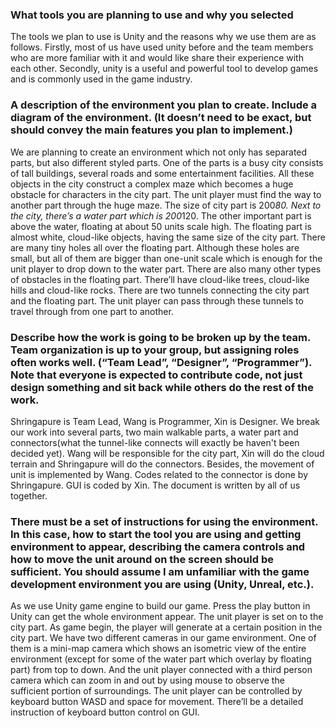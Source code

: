 ### What tools you are planning to use and why you selected 
The tools we plan to use is Unity and the reasons why we use them are as follows. Firstly, most of us have used unity before and the team members who are more familiar with it and would like share their experience with each other. Secondly, unity is a useful and powerful tool to develop games and is commonly used in the game industry.


### A description of the environment you plan to create. Include a diagram of the environment. (It doesn’t need to be exact, but should convey the main features you plan to implement.)
We are planning to create an environment which not only has separated parts, but also different styled parts. One of the parts is a busy city consists of tall buildings, several roads and some entertainment facilities. All these objects in the city construct a complex maze which becomes a huge obstacle for characters in the city part. The unit player must find the way to another part through the huge maze. The size of city part is 200*80. Next to the city, there’s a water part which is 200*120. The other important part is above the water, floating at about 50 units scale high. The floating part is almost white, cloud-like objects, having the same size of the city part. There are many tiny holes all over the floating part. Although these holes are small, but all of them are bigger than one-unit scale which is enough for the unit player to drop down to the water part. There are also many other types of obstacles in the floating part. There’ll have cloud-like trees, cloud-like hills and cloud-like rocks. There are two tunnels connecting the city part and the floating part. The unit player can pass through these tunnels to travel through from one part to another.

### Describe how the work is going to be broken up by the team. Team organization is up to your group, but assigning roles often works well. (“Team Lead”, “Designer”, “Programmer”). Note that everyone is expected to contribute code, not just design something and sit back while others do the rest of the work.
Shringapure is Team Lead, Wang is Programmer, Xin is Designer. We break our work into several parts, two main walkable parts, a water part and connectors(what the tunnel-like connects will exactly be haven't been decided yet). Wang will be responsible for the city part, Xin will do the cloud terrain and Shringapure will do the connectors. Besides, the movement of unit is implemented by Wang. Codes related to the connector is done by Shringapure. GUI is coded by Xin. The document is written by all of us together.


### There must be a set of instructions for using the environment. In this case, how to start the tool you are using and getting environment to appear, describing the camera controls and how to move the unit around on the screen should be sufficient. You should assume I am unfamiliar with the game development environment you are using (Unity, Unreal, etc.).
As we use Unity game engine to build our game. Press the play button in Unity can get the whole environment appear. The unit player is set on to the city part. As game begin, the player will generate at a certain position in the city part. We have two different cameras in our game environment. One of them is a mini-map camera which shows an isometric view of the entire environment (except for some of the water part which overlay by floating part) from top to down. And the unit player connected with a third person camera which can zoom in and out by using mouse to observe the sufficient portion of surroundings. The unit player can be controlled by keyboard button WASD and space for movement. There’ll be a detailed instruction of keyboard button control on GUI. 

